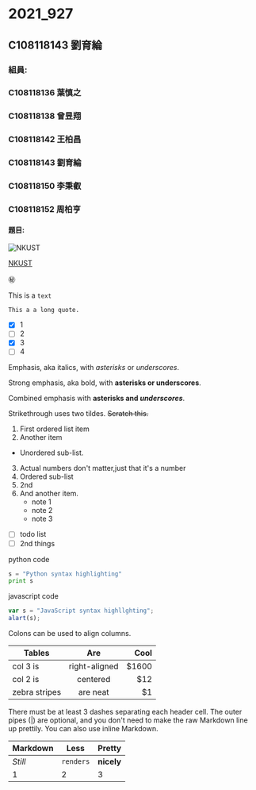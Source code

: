 # 2021_927

## C108118143 劉育綸

### 組員:
###     C108118136 葉慎之
###     C108118138 曾昱翔
###     C108118142 王柏昌
###     C108118143 劉育綸
###     C108118150 李秉叡
###     C108118152 周柏亨

#### 題目:


![NKUST](https://www.nkust.edu.tw/var/file/0/1000/img/513/182513897.png "高科大")

[NKUST](https://www.nkust.edu.tw/)

㊙️

This is a `text`

```
This a a long quote.
```

- [x] 1
- [ ] 2
- [x] 3
- [ ] 4

Emphasis, aka italics, with *asterisks* or _underscores_.

Strong emphasis, aka bold, with **asterisks or underscores**.

Combined emphasis with **asterisks and *underscores***.

Strikethrough uses two tildes. ~~Scratch this.~~

1. First ordered list item
2. Another item
  * Unordered sub-list.
3. Actual numbers don't matter,just that it's a number
  1. Ordered sub-list
  2. 2nd
4. And another item.
   * note 1 
   * note 2
   * note 3
  
- [ ] todo list
- [ ] 2nd things 
  
python code
```python
s = "Python syntax highlighting"
print s
```

javascript code
```js
var s = "JavaScript syntax highllghting";
alart(s);
```
Colons can be used to align columns.

| Tables        | Are           |  Cool |
| ------------- |:-------------:| -----:|
| col 3 is      | right-aligned | $1600 |
| col 2 is      | centered      |   $12 |
| zebra stripes | are neat      |    $1 |

There must be at least 3 dashes separating each header cell.
The outer pipes (|) are optional, and you don't need to make the 
raw Markdown line up prettily. You can also use inline Markdown.

Markdown | Less | Pretty
--- | --- | ---
*Still* | `renders` | **nicely**
1 | 2 | 3
